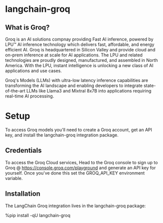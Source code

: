 # langchain-groq

## What is Groq?
Groq is an AI solutions compnay providing Fast AI inference, powered by LPU™ AI inference technology which delivers fast, affordable, and energy efficient AI. Groq is headquartered in Silicon Valley and provide cloud and on-prem inference at scale for AI applications. The LPU and related technologies are proudly designed, manufactured, and assembled in North America. With the LPU, instant intelligence is unlocking a new class of AI applications and use cases. 

Groq's Models (LLMs) with ultra-low latency inference capabilities are transforming the AI landscape and enabling developers to integrate state-of-the-art LLMs like Llama3 and Mixtral 8x7B into applications requiring real-time AI processing.

# Setup
To access Groq models you'll need to create a Groq account, get an API key, and install the langchain-groq integration package.

## Credentials

To access the Groq Cloud services, Head to the Groq console to sign up to Groq @ https://console.groq.com/playground and generate an API key for yourself. 
Once you've done this set the GROQ_API_KEY environment variable.

## Installation
The LangChain Groq integration lives in the langchain-groq package:

%pip install -qU langchain-groq
